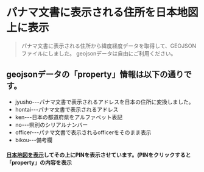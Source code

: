# パナマ文書に表示される住所を日本地図上に表示
> パナマ文書に表示される住所から緯度経度データを取得して、GEOJSONファイルにしました。
> geojsonデータは自由にご利用ください。

## geojsonデータの「property」情報は以下の通りです。
* jyusho---パナマ文書で表示されるアドレスを日本の住所に変換しました。
* hontai---パナマ文書で表示されるアドレス
* ken---日本の都道府県をアルファベット表記
* no---県別のシリアルナンバー
* officer---パナマ文書で表示されるofficerをそのまま表示
* bikou---備考欄

#### [日本地図を表示](https://tadaben.github.io/panama/)してその上にPINを表示させています。(PINをクリックすると「property」の内容を表示
